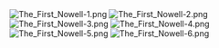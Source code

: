 <img src = "The_First_Nowell-1.png" alt="The_First_Nowell-1.png" width="" height="">

<img src = "The_First_Nowell-2.png" alt="The_First_Nowell-2.png" width="" height="">

<img src = "The_First_Nowell-3.png" alt="The_First_Nowell-3.png" width="" height="">

<img src = "The_First_Nowell-4.png" alt="The_First_Nowell-4.png" width="" height="">

<img src = "The_First_Nowell-5.png" alt="The_First_Nowell-5.png" width="" height="">

<img src = "The_First_Nowell-6.png" alt="The_First_Nowell-6.png" width="" height="">
